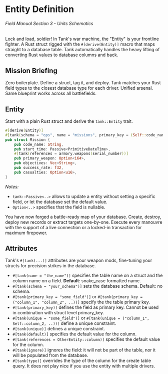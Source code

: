 # Entity Definition
###### *Field Manual Section 3* - Units Schematics
Lock and load, soldier! In Tank's war machine, the "Entity" is your frontline fighter. A Rust struct rigged with the `#[derive(Entity)]` macro that maps straight to a database table. Tank automatically handles the heavy lifting of converting Rust values to database columns and back.

## Mission Briefing
Zero boilerplate. Define a struct, tag it, and deploy. Tank matches your Rust field types to the closest database type for each driver. Unified arsenal. Same blueprint works across all battlefields.

## Entity
Start with a plain Rust struct and derive the `tank::Entity` trait.
```rust
#[derive(Entity)]
#[tank(schema = "ops", name = "missions", primary_key = (Self::code_name, Self::start_time))]
pub struct Mission {
    pub code_name: String,
    pub start_time: Passive<PrimitiveDateTime>,
    #[tank(references = armory.weapons(serial_number))]
    pub primary_weapon: Option<i64>,
    pub objectives: Vec<String>,
    pub success_rate: f32,
    pub casualties: Option<u16>,
}
```
*Notes:*
* `tank::Passive<..>` allows to update a entity without setting a specific field, or let the database set the default value.
* `Option<..>` specifies that the field is nullable.

You have now forged a battle-ready map of your database. Create, destroy,  deploy new records or extract targets one-by-one. Execute every manouvre with the support of a live connection or a locked-in transaction for maximum firepower.

## Attributes
Tank's `#[tank(...)]` attributes are your weapon mods, fine-tuning your structs for precision strikes in the database.
- <Badge type="tip" text="struct" /><Badge type="tip" text="field" /> `#[tank(name = "the_name")]` specifies the table name on a struct and the column name on a field. **Default**: snake_case formatted name.
- <Badge type="tip" text="struct" /> `#[tank(schema = "your_schema")]` sets the database schema. Default: no schema.
- <Badge type="tip" text="struct" /> `#[tank(primary_key = "some_field")]` or `#[tank(primary_key = ("column_1", "column_2", ..))]` specify the the table primary key.
- <Badge type="tip" text="field" /> `#[tank(primary_key)]` defines the field as primary key. Cannot be used in combination with struct level primary_key.
- <Badge type="tip" text="struct" /> `#[tank(unique = "some_field")]` or `#[tank(unique = ("column_1", Self::column_2, ..))]` define a unique constraint.
- <Badge type="tip" text="field" /> `#[tank(unique)]` defines a unique constraint.
- <Badge type="tip" text="field" /> `#[tank(default)]` specifies the default value for the column.
- <Badge type="tip" text="field" /> `#[tank(references = OtherEntity::column)]` specifies the default value for the column.
- <Badge type="tip" text="field" /> `#[tank(ignore)]` ignores the field: it will not be part of the table, nor it will be populated from the database.
- <Badge type="tip" text="field" /> `#[tank(type)]` overrides the type of the column for the create table query. It does not play nice if you use the entity with multiple drivers.
